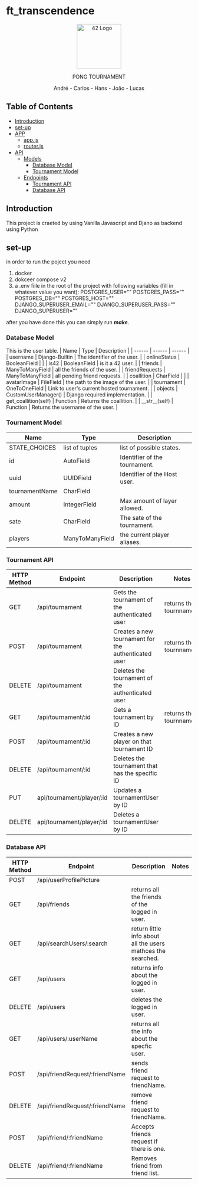 
# ft_transcendence

<p align="center">
  <img src="https://auth.42.fr/auth/resources/0nmse/login/students/img/42_logo.svg" width="120" alt="42 Logo" /></a>
</p>
  
<p align="center">PONG TOURNAMENT</p>
<p align="center">André - Carlos - Hans - João - Lucas</p>

## Table of Contents
- [Introduction](#introduction)
- [set-up](#set-up)
- [APP](#APP)
	- [app.js](#app-js)
	- [router.js](#router-js)
- [API](#Database-M)
    - [Models](#Database-M)
        - [Database Model](#Database-M) 
        - [Tournament Model](#Tournament-M) 
    - [Endpoints](#Tournament)
        - [Tournament API](#Tournament)
        - [Database API](#Database)


## Introduction <a name="introduction"></a>
This project is craeted by using Vanilla Javascript and Djano as backend using Python

## set-up <a name="set-up"></a>
in order to run the poject you need
1. docker
2. dokceer compose v2
3. a .env fiile in the root of the project with following variables (fill in whatever value you want):
    POSTGRES_USER=""
    POSTGRES_PASS=""
    POSTGRES_DB=""
    POSTGRES_HOST=""
    DJANGO_SUPERUSER_EMAIL=""
    DJANGO_SUPERUSER_PASS=""
    DJANGO_SUPERUSER=""

after you have done this you can simply run ***make***.

### Database Model <a name="Database-M"></a> 
This is  the user table.
| Name | Type | Description |
| ------ | ------ | ------ |
| username | Django-Builtin | The identifier of the user. |
| onlineStatus | BooleanField |  |
| is42 | BooleanField | is it a 42 user. |
| friends | ManyToManyField | all the friends of the user. |
| friendRequests | ManyToManyField | all pending friend requests. |
| coallition | CharField |  |
| avatarImage | FileField | the path to the image of the user. |
| tournament | OneToOneField | Link to user's current hosted tournament. |
| objects | CustomUserManager() | Django required implementation. |
| get_coallition(self) | Function | Returns the coallition. |
| \_\_str\_\_(self) | Function | Returns the username of the user. |


### Tournament Model <a name="Tournament-M"></a>
| Name | Type | Description |
| ------ | ------ | ------ |
| STATE_CHOICES | list of tuples | list of possible states. |
| id | AutoField | Identifier of the tournament. |
| uuid | UUIDField | Identifier of the Host user. |
| tournamentName | CharField |  |
| amount | IntegerField | Max amount of layer allowed. |
| sate | CharField | The sate of the tournament. |
| players | ManyToManyField | the current player aliases. |

### Tournament API <a name="Tournament"></a>
| HTTP Method | Endpoint | Description | Notes |
| ------ | ------ | ------ | ------ |
| GET       | /api/tournament           | Gets the tournament of the authenticated user         | returns the tournnament |
| POST      | /api/tournament           | Creates a new tournament for the authenticated user   | returns the tournnament |
| DELETE    | /api/tournament           | Deletes the tournament of the authenticated user      |  |
| GET       | /api/tournament/:id       | Gets a tournament by ID                               | returns the tournnament |
| POST      | /api/tournament/:id       | Creates a new player on that tournament ID            |  |
| DELETE    | /api/tournament/:id       | Deletes the tournament that has the specific ID       |  |
| PUT       | api/tournament/player/:id | Updates a tournamentUser by ID                        |  |
| DELETE    | api/tournament/player/:id | Deletes a tournamentUser by ID                        |  |



### Database API <a name="Database"></a>
| HTTP Method | Endpoint | Description | Notes |
| ------ | ------ | ------ | ------ |
| POST		| /api/userProfilePicture |  |  |
| GET		| /api/friends | returns all the friends of the logged in user. |  |
| GET		| /api/searchUsers/:search | return little info about all the users mathces the searched. |  |
| GET		| /api/users | returns info about the logged in user. |  |
| DELETE	| /api/users | deletes the logged in user. |  |
| GET		| /api/users/:userName | returns all the info about the specfic user. |  |
| POST		| /api/friendRequest/:friendName | sends friend request to friendName. |  |
| DELETE	| /api/friendRequest/:friendName | remove friend request to friendName. |  |
| POST		| /api/friend/:friendName | Accepts friends request if there is one. |  |
| DELETE	| /api/friend/:friendName | Removes friend from friend list. |  |
